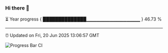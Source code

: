 ### Hi there 👋

⏳ Year progress { ██████████████▁▁▁▁▁▁▁▁▁▁▁▁▁▁▁▁ } 46.73 %

---

⏰ Updated on Fri, 20 Jun 2025 13:06:57 GMT

![Progress Bar CI](https://github.com/IshwaranRudhara/GIT-ACTION/workflows/Progress%20Bar%20CI/badge.svg)
